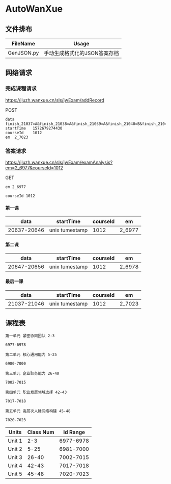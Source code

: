 # AutoWanXue

## 文件排布

| FileName   | Usage                        |
|------------|------------------------------|
| GenJSON.py | 手动生成格式化的JSON答案存档 |

## 网络请求

### 完成课程请求

<https://jluzh.wanxue.cn/sls/jwExam/addRecord>

POST

```text
data	finish_21037=A&finish_21038=A&finish_21039=A&finish_21040=B&finish_21041=B&finish_21042=B&finish_21042=C&finish_21043=A&finish_21043=B&finish_21044=B&finish_21044=D&finish_21045=D&finish_21046=D&courseId=1012&startTime=1572679274430&em=2_7023
startTime	1572679274430
courseId	1012
em	2_7023
```

### 答案请求

<https://jluzh.wanxue.cn/sls/jwExam/examAnalysis?em=2_6977&courseId=1012>

GET

```TEXT
em 2_6977

courseId 1012
```

#### 第一课

| data        | startTime      | courseId | em     |
|-------------|----------------|----------|--------|
| 20637-20646 | unix tumestamp | 1012     | 2_6977 |

#### 第二课

| data        | startTime      | courseId | em     |
|-------------|----------------|----------|--------|
| 20647-20656 | unix tumestamp | 1012     | 2_6978 |

#### 最后一课

| data        | startTime      | courseId | em     |
|-------------|----------------|----------|--------|
| 21037-21046 | unix tumestamp | 1012     | 2_7023 |


## 课程表

```text
第一单元 紧密协同团队 2-3

6977-6978

第二单元 核心通用能力 5-25

6980-7000

第三单元 企业职务能力 26-40

7002-7015

第四单元 职业发展领域选择 42-43

7017-7018

第五单元 高层次人脉网络构建 45-48

7020-7023
```

| Units  | Class Num | Id Range  |
|--------|-----------|-----------|
| Unit 1 | 2-3       | 6977-6978 |
| Unit 2 | 5-25      | 6981-7000 |
| Unit 3 | 26-40     | 7002-7015 |
| Unit 4 | 42-43     | 7017-7018 |
| Unit 5 | 45-48     | 7020-7023 |
